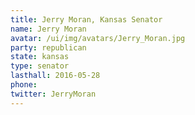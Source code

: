 ```yaml
---
title: Jerry Moran, Kansas Senator
name: Jerry Moran
avatar: /ui/img/avatars/Jerry_Moran.jpg
party: republican
state: kansas
type: senator
lasthall: 2016-05-28
phone: 
twitter: JerryMoran
---
```

